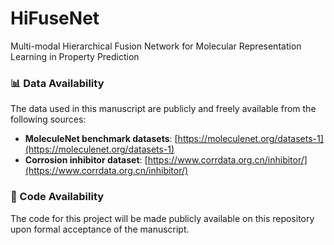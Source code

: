 # HiFuseNet
Multi-modal Hierarchical Fusion Network for Molecular Representation Learning in Property Prediction

### 📊 Data Availability

The data used in this manuscript are publicly and freely available from the following sources:

* **MoleculeNet benchmark datasets**: [https://moleculenet.org/datasets-1](https://moleculenet.org/datasets-1)
* **Corrosion inhibitor dataset**: [https://www.corrdata.org.cn/inhibitor/](https://www.corrdata.org.cn/inhibitor/)

### 📁 Code Availability

The code for this project will be made publicly available on this repository upon formal acceptance of the manuscript.


